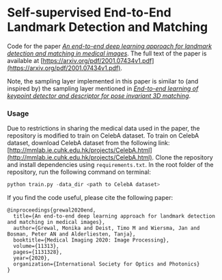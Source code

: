 # Self-supervised End-to-End Landmark Detection and Matching
Code for the paper *[An end-to-end deep learning approach for landmark detection and matching in medical images](https://www.spiedigitallibrary.org/conference-proceedings-of-spie/11313/2549302/An-end-to-end-deep-learning-approach-for-landmark-detection/10.1117/12.2549302.short?SSO=1)*. The full text of the paper is available at [https://arxiv.org/pdf/2001.07434v1.pdf](https://arxiv.org/pdf/2001.07434v1.pdf).

Note, the sampling layer implemented in this paper is similar to (and inspired by) the sampling layer mentioned in *[End-to-end learning of keypoint detector and descriptor for pose invariant 3D matching](https://openaccess.thecvf.com/content_cvpr_2018/papers/Georgakis_End-to-End_Learning_of_CVPR_2018_paper.pdf)*.

### Usage
Due to restrictions in sharing the medical data used in the paper, the repository is modified to train on CelebA dataset. To train on CelebA dataset, download CelebA dataset from the following link: [http://mmlab.ie.cuhk.edu.hk/projects/CelebA.html](http://mmlab.ie.cuhk.edu.hk/projects/CelebA.html).
Clone the repository and install dependencies using `requirements.txt`. In the root folder of the repository, run the following command on terminal:

```python
python train.py -data_dir <path to CelebA dataset>
```

If you find the code useful, please cite the following paper:

```
@inproceedings{grewal2020end,
  title={An end-to-end deep learning approach for landmark detection and matching in medical images},
  author={Grewal, Monika and Deist, Timo M and Wiersma, Jan and Bosman, Peter AN and Alderliesten, Tanja},
  booktitle={Medical Imaging 2020: Image Processing},
  volume={11313},
  pages={1131328},
  year={2020},
  organization={International Society for Optics and Photonics}
}
```
